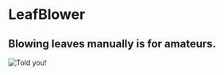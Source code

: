 # LeafBlower

## Blowing leaves manually is for amateurs.

![Told you!](https://github.com/ClownChu/LeafBlower/blob/main/blowing_leaves.gif?raw=true)

